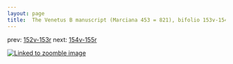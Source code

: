 ```yaml
---
layout: page
title:  The Venetus B manuscript (Marciana 453 = 821), bifolio 153v-154r
---
```


prev: [152v-153r](../152v-153r/) next: [154v-155r](../154v-155r/)



[![Linked to zoomble image](http://www.homermultitext.org/iipsrv?IIIF=/project/homer/pyramidal/deepzoom/hmt/vbbifolio/v1/vb_153v_154r.tif/full/2000,/0/default.jpg)](http://www.homermultitext.org/ict2/?urn=urn:cite2:hmt:vbbifolio.v1:vb_153v_154r)

